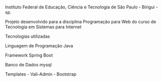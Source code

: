 
Instituto Federal de Educação, Ciência e Tecnologia de São Paulo - Birigui - sp.

Projeto desenvolvido para a disciplina Programação para Web do curso de Tecnologia em Sistemas para Internet

Tecnologias utilizadas

Linguagem de Programação Java 

Framework Spring Boot 

Banco de Dados mysql

Templates - Vali-Admin - Bootstrap



